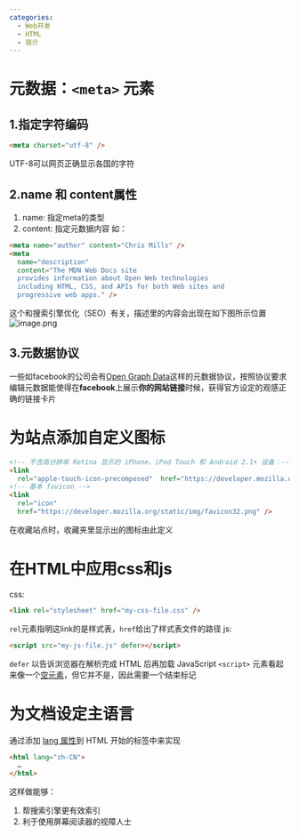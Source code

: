 ```yaml
---
categories:
  - Web开发
  - HTML
  - 简介
---
```

# 元数据：`<meta>` 元素
## 1.指定字符编码
``` HTML
<meta charset="utf-8" />
```
UTF-8可以网页正确显示各国的字符

## 2.name 和 content属性
1. name:    指定meta的类型
2. content:     指定元数据内容
如：
``` html
<meta name="author" content="Chris Mills" />
<meta
  name="description"
  content="The MDN Web Docs site
  provides information about Open Web technologies
  including HTML, CSS, and APIs for both Web sites and
  progressive web apps." />
```
这个和搜索引擎优化（SEO）有关，描述里的内容会出现在如下图所示位置
![image.png](https://leaves520-1326362500.cos.ap-nanjing.myqcloud.com/20240802162858.png)

## 3.元数据协议
一些如facebook的公司会有[Open Graph Data](https://ogp.me/)这样的元数据协议，按照协议要求编辑元数据能使得在**facebook**上展示**你的网站链接**时候，获得官方设定的观感正确的链接卡片

# 为站点添加自定义图标
``` html
<!-- 不含高分辨率 Retina 显示的 iPhone、iPod Touch 和 Android 2.1+ 设备：-->
<link
  rel="apple-touch-icon-precomposed"  href="https://developer.mozilla.org/static/img/favicon57.png" />
<!-- 基本 favicon -->
<link
  rel="icon"
  href="https://developer.mozilla.org/static/img/favicon32.png" />
```
在收藏站点时，收藏夹里显示出的图标由此定义

# 在HTML中应用css和js
css:
``` html
<link rel="stylesheet" href="my-css-file.css" />
```
`rel`元素指明这link的是样式表，`href`给出了样式表文件的路径
js:
``` html
<script src="my-js-file.js" defer></script>
```
`defer` 以告诉浏览器在解析完成 HTML 后再加载 JavaScript
`<script>` 元素看起来像一个[空元素](https://developer.mozilla.org/zh-CN/docs/Glossary/Void_element)，但它并不是，因此需要一个结束标记

# 为文档设定主语言
通过添加 [lang 属性](https://developer.mozilla.org/zh-CN/docs/Web/HTML/Global_attributes/lang)到 HTML 开始的标签中来实现
``` html
<html lang="zh-CN">
  …
</html>
```
这样做能够：
1. 帮搜索引擎更有效索引
2. 利于使用屏幕阅读器的视障人士
